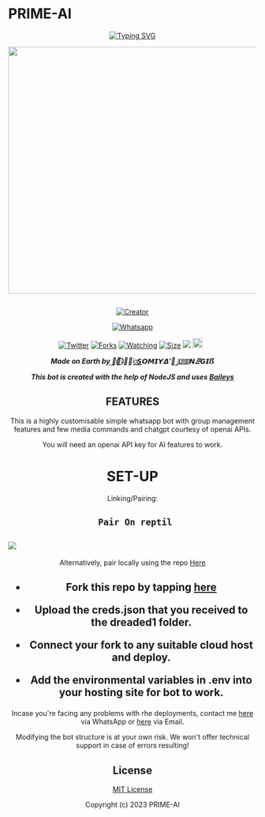 # PRIME-AI
<div align="center">
<a href="https://git.io/typing-svg"><img src="https://readme-typing-svg.demolab.com?font=Black+Ops+One&size=50&pause=1000&color=1BAFBAFF&center=true&width=910&height=100&lines=PRIME-AI;WHATSAPP+BOT;CREATED+BY+SOMIYA_NEGI" alt="Typing SVG" /></a>
  </p>
  
<p align="center">
<img src="https://telegra.ph/file/249815a9c49ee31be4d92.jpg" width="650" height="500"/>
</p>
<p align="center">
  <a href="#"><img src="http://readme-typing-svg.herokuapp.com?color=d1fa02&center=true&vCenter=true&multiline=false&lines=PRIME-AI+WHATSAPP+BOT" alt="">
</p>
<p align="center">
<a href="#"><img title="Creator" src="https://img.shields.io/badge/Creator-SOMIYA_NEGI-red.svg?style=for-the-badge&logo=github"></a>
</p>
<p align="center">
<a href="'https://wa.me/254102074064yoh+ا۬͢𝆺𝅥⃝🏴‍☠️𝄄꯭𝙎𝙊𝙈𝙄𝙔𝝙'᭄͢ 🇺🇸𝙉𝜩‌𝙂𝙄ẞ +nishow+venye+nitadeploy+prime-ai'"><img title="Whatsapp" src="'https://wa.me/254740782927yoh+ا۬͢𝆺𝅥⃝🏴‍☠️𝄄꯭𝙎𝙊𝙈𝙄𝙔𝝙'᭄͢ 🇺🇸𝙉𝜩‌𝙂𝙄ẞ⸼ +nishow+venye+nitadeploy+prime-ai'?color=green&style=flat-square"></a>
  
<a href="https://wa.me/254102074064yoh+ا۬͢𝆺𝅥⃝🏴‍☠️𝄄꯭𝙎𝙊𝙈𝙄𝙔𝝙'᭄͢ 🇺🇸𝙉𝜩‌𝙂𝙄ẞ⸼"><img title="Twitter" src="https://x.com/NSirm5?s=09?color=black&style=flat-square"></a>
<a href="https://github.com/mickeynagasaki12/prime-ai/network/members"><img title="Forks" src="https://img.shields.io/github/fork/mickeynagasaki12/prime-ai?color=yellow&style=flat-square"></a>
<a href="https://github.com/owlai01/prime-ai/watchers"><img title="Watching" src="https://img.shields.io/github/watchers/mickeynagasaki12/prime-ai?label=Watchers&color=red&style=flat-square"></a>
<a href="https://github.com/mickeynagasaki12/prime-ai/"><img title="Size" src="https://img.shields.io/github/repo-size/AlipBot/Api-Alpis?style=flat-square&color=darkred"></a>
<a href="https://hits.seeyoufarm.com"><img src="https://hits.seeyoufarm.com/api/count/incr/badge.svg?url=https://github.com/owlai01/Owl-Ai/%2Fhit-counter&count_bg=%2379C83D&title_bg=%23555555&icon=probot.svg&icon_color=%2304FF00&title=hits&edge_flat=false"/></a>
<a href="https://github.com/owlai01/drex-ai/graphs/commit-activity"><img height="20" src="https://img.shields.io/badge/Maintained-No-red.svg"></a>&nbsp;&nbsp;
</p>


***Made on Earth by ا۬͢𝆺𝅥⃝🏴‍☠️𝄄꯭𝙎𝙊𝙈𝙄𝙔𝝙'᭄͢ 🇺🇸𝙉𝜩‌𝙂𝙄ẞ***


***This bot is created with the help of NodeJS and uses [Baileys](https://github.com/adiwajshing/Baileys)***

## FEATURES
This is a highly customisable simple whatsapp bot with group management features and few media commands and chatgpt courtesy of openai APIs.

You will need an openai API key for AI features to work.

# SET-UP

Linking/Pairing:


## ` Pair On reptil`
<h2 align="left">  <a href="https://replit.com/@mickeynagasaki1/Pairing-prime?v=1"><img src="https://repl.it/badge/github/quiec/whatsasena" />
</a>
</h2>

Alternatively, pair locally using the repo [Here](https://github.com/Fortunatusmokaya/DREADED-PAIRING)

    
<h2 align="center">   



    
<h2 align="center">   

- Fork this repo by tapping  [here](https://github.com/mickeynagasaki12/prime-ai/fork)


- Upload the creds.json that you received to the dreaded1 folder.

- Connect your fork to any suitable cloud host and deploy.

- Add the environmental variables in .env into your hosting site for bot to work.
</h2>
 
     

    
 



Incase you're facing any problems with rhe deployments, contact me  [here](https://wa.me/254740782927) via WhatsApp or [here](mickeynagasaki12@gmail.com) via Email.

Modifying the bot structure is at your own risk. We won't offer technical support in case of errors resulting!


## License

[MIT License](https://https://github.com/mickeynagasaki12/Cprime-ai/blob/main/LICENSE)

Copyright (c) 2023 PRIME-AI

